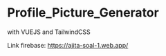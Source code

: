 # Profile_Picture_Generator
with VUEJS and TailwindCSS

Link firebase: https://ajita-soal-1.web.app/
